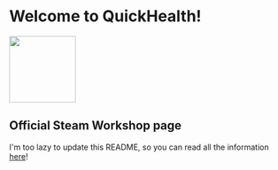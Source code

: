 Welcome to QuickHealth!
========
<img src="http://i.imgur.com/Zx4ZmeQ.png" width="120">

## Official Steam Workshop page
I'm too lazy to update this README, so you can read all the information [here](http://steamcommunity.com/sharedfiles/filedetails/?id=421216024)!
